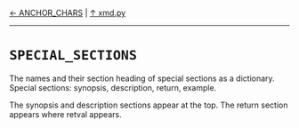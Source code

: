 [&#8592; ANCHOR_CHARS](xmd--anchor_chars.md) | [&#8593; xmd.py](xmd.md)
***

# `SPECIAL_SECTIONS`

The names and their section heading of special sections as a dictionary.
Special sections: synopsis, description, return, example.
		
The synopsis and description sections appear at the top.
The return section appears where retval appears.


